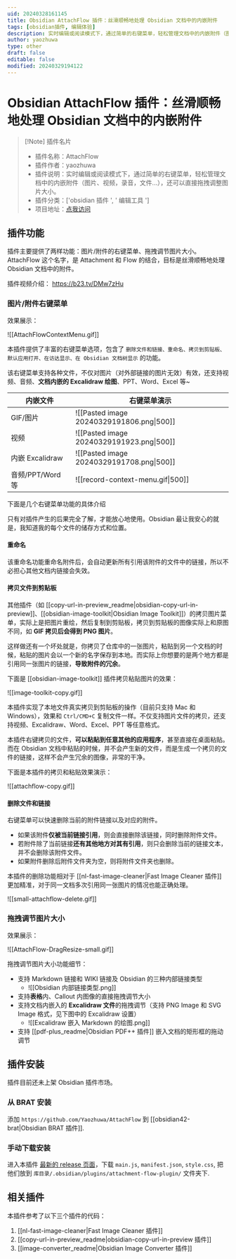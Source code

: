 ```yaml
---
uid: 20240328161145
title: Obsidian AttachFlow 插件：丝滑顺畅地处理 Obsidian 文档中的内嵌附件
tags: [obsidian插件, 编辑体验]
description: 实时编辑或阅读模式下，通过简单的右键菜单，轻松管理文档中的内嵌附件（图片、视频，录音，文件...），还可以直接拖拽调整图片大小。
author: yaozhuwa
type: other
draft: false
editable: false
modified: 20240329194122
---
```


# Obsidian AttachFlow 插件：丝滑顺畅地处理 Obsidian 文档中的内嵌附件

> [!Note] 插件名片
> - 插件名称：AttachFlow
> - 插件作者：yaozhuwa
> - 插件说明：实时编辑或阅读模式下，通过简单的右键菜单，轻松管理文档中的内嵌附件（图片、视频，录音，文件...），还可以直接拖拽调整图片大小。
> - 插件分类：['obsidian 插件 ', ' 编辑工具 ']
> - 项目地址：[点我访问](https://github.com/Yaozhuwa/AttachFlow)

## 插件功能

插件主要提供了两样功能：图片/附件的右键菜单、拖拽调节图片大小。AttachFlow 这个名字，是 Attachment 和 Flow 的结合，目标是丝滑顺畅地处理 Obsidian 文档中的附件。

插件视频介绍： <https://b23.tv/DMw7zHu>

### 图片/附件右键菜单

效果展示：

![[AttachFlowContextMenu.gif]]

本插件提供了丰富的右键菜单选项，包含了 `删除文件和链接、重命名、拷贝到剪贴板、默认应用打开、在访达显示、在 Obsidian 文档树显示` 的功能。

该右键菜单支持各种文件，不仅对图片（对外部链接的图片无效）有效，还支持视频、音频、**文档内嵌的 Excalidraw 绘图**、PPT、Word、Excel 等~

| 内嵌文件          | 右键菜单演示                                    |
| ------------- | ----------------------------------------- |
| GIF/图片        | ![[Pasted image 20240329191806.png\|500]] |
| 视频            | ![[Pasted image 20240329191923.png\|500]] |
| 内嵌 Excalidraw | ![[Pasted image 20240329191708.png\|500]] |
| 音频/PPT/Word 等 | ![[record-context-menu.gif\|500]]         |

下面是几个右键菜单功能的具体介绍

只有对插件产生的后果完全了解，才能放心地使用。Obsidian 最让我安心的就是，我知道我的每个文件的储存方式和位置。

#### 重命名

该重命名功能重命名附件后，会自动更新所有引用该附件的文件中的链接，所以不必担心其他文档内链接会失效。

#### 拷贝文件到剪贴板

其他插件（如 [[copy-url-in-preview_readme|obsidian-copy-url-in-preview]]、[[obsidian-image-toolkit|Obsidian Image Toolkit]]）的拷贝图片菜单，实际上是把图片重绘，然后复制到剪贴板，拷贝到剪贴板的图像实际上和原图不同，如 **GIF 拷贝后会得到 PNG 图片**。

这样做还有一个坏处就是，你拷贝了仓库中的一张图片，粘贴到另一个文档的时候，粘贴的图片会以一个新的名字保存到本地。而实际上你想要的是两个地方都是引用同一张图片的链接，**导致附件的冗余**。

下面是 [[obsidian-image-toolkit]] 插件拷贝粘贴图片的效果：

![[image-toolkit-copy.gif]]

本插件实现了本地文件真实拷贝到剪贴板的操作（目前只支持 Mac 和 Windows），效果和 `Ctrl/CMD+C` 复制文件一样。不仅支持图片文件的拷贝，还支持视频、Excalidraw、Word、Excel、PPT 等任意格式。

本插件右键拷贝的文件，**可以粘贴到任意其他的应用程序**，甚至直接在桌面粘贴。而在 Obsidian 文档中粘贴的时候，并不会产生新的文件，而是生成一个拷贝的文件的链接，这样不会产生冗余的图像，非常的干净。

下面是本插件的拷贝和粘贴效果演示：

![[attachflow-copy.gif]]

#### 删除文件和链接

右键菜单可以快速删除当前的附件链接以及对应的附件。

- 如果该附件**仅被当前链接引用**，则会直接删除该链接，同时删除附件文件。
- 若附件除了当前链接**还有其他地方对其有引用**，则只会删除当前的链接文本，并不会删除该附件文件。
- 如果附件删除后附件文件夹为空，则将附件文件夹也删除。

本插件的删除功能相对于 [[nl-fast-image-cleaner|Fast Image Cleaner 插件]] 更加精准，对于同一文档多次引用同一张图片的情况也能正确处理。

![[small-attachflow-delete.gif]]

### 拖拽调节图片大小

效果展示：

![[AttachFlow-DragResize-small.gif]]

拖拽调节图片大小功能细节：

- 支持 Markdown 链接和 WIKI 链接及 Obsidian 的三种内部链接类型
    - ![[Obsidian 内部链接类型.png]]
- 支持**表格**内、Callout 内图像的直接拖拽调节大小
- 支持文档内嵌入的 **Excalidraw 文件**的拖拽调节（支持 PNG Image 和 SVG Image 格式，见下图中的 Excalidraw 设置）
    - ![[Excalidraw 嵌入 Markdown 的绘图.png]]
- 支持 [[pdf-plus_readme|Obsidian PDF++ 插件]] 嵌入文档的矩形框的拖动调节

## 插件安装

插件目前还未上架 Obsidian 插件市场。

### 从 BRAT 安装

添加 `https://github.com/Yaozhuwa/AttachFlow` 到 [[obsidian42-brat|Obsidian BRAT 插件]].

### 手动下载安装

进入本插件 [最新的 release 页面](https://github.com/Yaozhuwa/AttachFlow/releases)，下载 `main.js`, `manifest.json`, `style.css`, 把他们放到 `库目录/.obsidian/plugins/attachment-flow-plugin/` 文件夹下.

## 相关插件

本插件参考了以下三个插件的代码：

1. [[nl-fast-image-cleaner|Fast Image Cleaner 插件]]
2. [[copy-url-in-preview_readme|obsidian-copy-url-in-preview 插件]]
3. [[image-converter_readme|Obsidian Image Converter 插件]]